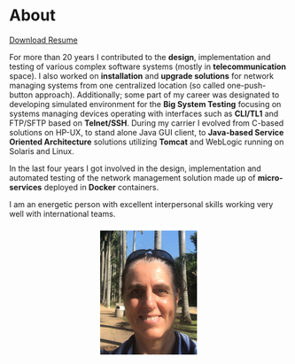 # About

<a href="TechnicalResumeOla.pdf">Download Resume</a>

For more than 20 years I contributed to the **design**, implementation and testing
of various complex software systems (mostly in **telecommunication** space).
I also worked on **installation** and **upgrade solutions** for network managing systems from one centralized location (so called one-push-button approach).
Additionally; some part of my career was designated to developing simulated environment for the **Big System Testing** focusing on systems managing devices operating with interfaces such as **CLI/TL1** and FTP/SFTP based on **Telnet/SSH**.
During my carrier I evolved from C-based solutions on HP-UX, to stand alone Java GUI client, to **Java-based Service Oriented Architecture** solutions utilizing  **Tomcat** and WebLogic running on Solaris and Linux.

In the last four years I got involved in the design, implementation and automated testing of the network management solution made up of **micro-services** deployed in **Docker** containers.

I am an energetic person with excellent interpersonal skills working very well with international teams.

<p style='text-align:center;'>
    <img src="ola.png" />
</p>